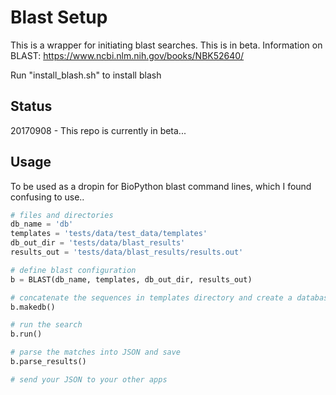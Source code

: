# Blast Setup
This is a wrapper for initiating blast searches. This is in beta.
Information on BLAST: https://www.ncbi.nlm.nih.gov/books/NBK52640/

Run "install_blash.sh" to install blash

## Status

20170908 - This repo is currently in beta...

## Usage

To be used as a dropin for BioPython blast command lines, which I found
confusing to use..

```python
# files and directories
db_name = 'db'
templates = 'tests/data/test_data/templates'
db_out_dir = 'tests/data/blast_results'
results_out = 'tests/data/blast_results/results.out'

# define blast configuration
b = BLAST(db_name, templates, db_out_dir, results_out)

# concatenate the sequences in templates directory and create a database
b.makedb()

# run the search
b.run()

# parse the matches into JSON and save
b.parse_results()

# send your JSON to your other apps
```